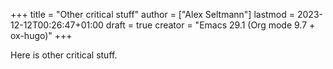 +++
title = "Other critical stuff"
author = ["Alex Seltmann"]
lastmod = 2023-12-12T00:26:47+01:00
draft = true
creator = "Emacs 29.1 (Org mode 9.7 + ox-hugo)"
+++

Here is other critical stuff.
